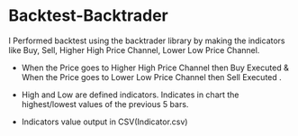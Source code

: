 # Backtest-Backtrader

I Performed backtest using the backtrader library by making the indicators like Buy, Sell, Higher High Price Channel, Lower Low Price Channel.

- When the Price goes to Higher High Price Channel then Buy Executed & When the Price goes to Lower Low Price Channel then Sell Executed .

- High and Low are defined indicators. Indicates in chart the highest/lowest values of the previous 5 bars.

- Indicators value output in CSV(Indicator.csv)

